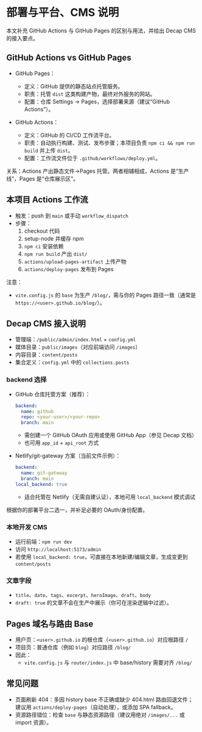 # 部署与平台、CMS 说明

本文补充 GitHub Actions 与 GitHub Pages 的区别与用法，并给出 Decap CMS 的接入要点。

## GitHub Actions vs GitHub Pages

- GitHub Pages：
  - 定义：GitHub 提供的静态站点托管服务。
  - 职责：托管 `dist` 这类构建产物，最终对外服务的网站。
  - 配置：仓库 Settings → Pages，选择部署来源（建议“GitHub Actions”）。

- GitHub Actions：
  - 定义：GitHub 的 CI/CD 工作流平台。
  - 职责：自动执行构建、测试、发布步骤；本项目负责 `npm ci && npm run build` 并上传 `dist`。
  - 配置：工作流文件位于 `.github/workflows/deploy.yml`。

关系：Actions 产出静态文件→Pages 托管。两者相辅相成，Actions 是“生产线”，Pages 是“仓库展示区”。

## 本项目 Actions 工作流

- 触发：push 到 `main` 或手动 `workflow_dispatch`
- 步骤：
  1. checkout 代码
  2. setup-node 并缓存 npm
  3. `npm ci` 安装依赖
  4. `npm run build` 产出 `dist/`
  5. `actions/upload-pages-artifact` 上传产物
  6. `actions/deploy-pages` 发布到 Pages

注意：
- `vite.config.js` 的 `base` 为生产 `/blog/`，需与你的 Pages 路径一致（通常是 `https://<user>.github.io/blog/`）。

## Decap CMS 接入说明

- 管理端：`/public/admin/index.html` + `config.yml`
- 媒体目录：`public/images`（对应前端访问 `/images`）
- 内容目录：`content/posts`
- 集合定义：`config.yml` 中的 `collections.posts`

### backend 选择

- GitHub 仓库托管方案（推荐）：
  ```yaml
  backend:
    name: github
    repo: <your-user>/<your-repo>
    branch: main
  ```
  - 需创建一个 GitHub OAuth 应用或使用 GitHub App（参见 Decap 文档）
  - 也可用 `app_id` + `api_root` 方式

- Netlify/git-gateway 方案（当前文件示例）：
  ```yaml
  backend:
    name: git-gateway
    branch: main
  local_backend: true
  ```
  - 适合托管在 Netlify（无需自建认证），本地可用 `local_backend` 模式调试

根据你的部署平台二选一，并补足必要的 OAuth/身份配置。

### 本地开发 CMS

- 运行前端：`npm run dev`
- 访问 `http://localhost:5173/admin`
- 若使用 `local_backend: true`，可直接在本地新建/编辑文章，生成变更到 `content/posts`

### 文章字段

- `title`、`date`、`tags`、`excerpt`、`heroImage`、`draft`、`body`
- `draft: true` 的文章不会在生产中展示（你可在渲染逻辑中过滤）。

## Pages 域名与路由 Base

- 用户页：`<user>.github.io` 的根仓库（`<user>.github.io`）对应根路径 `/`
- 项目页：普通仓库（例如 `blog`）对应路径 `/blog/`
- 因此：
  - `vite.config.js` 与 `router/index.js` 中 base/history 需要对齐 `/blog/`

## 常见问题

- 页面刷新 404：多因 history base 不正确或缺少 404.html 路由回退文件；建议用 `actions/deploy-pages`（自动处理），或添加 SPA fallback。
- 资源路径错位：检查 `base` 与静态资源路径（建议用绝对 `/images/...` 或 import 资源）。
